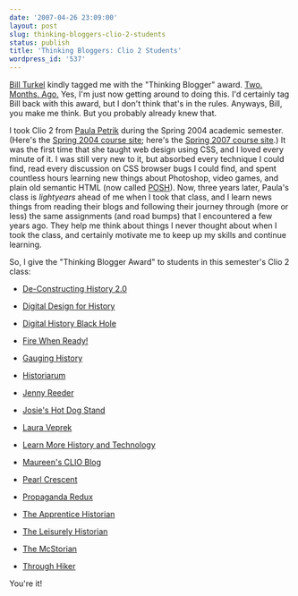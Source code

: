 ```yaml
---
date: '2007-04-26 23:09:00'
layout: post
slug: thinking-bloggers-clio-2-students
status: publish
title: 'Thinking Bloggers: Clio 2 Students'
wordpress_id: '537'
---
```


[Bill Turkel](http://digitalhistoryhacks.blogspot.com) kindly tagged me with the "Thinking Blogger" award. [Two. Months. Ago.](http://digitalhistory.uwo.ca/dhh/index.php/2007/03/06/design-for-a-kiosk-in-a-cabinet/) Yes, I'm just now getting around to doing this. I'd certainly tag Bill back with this award, but I don't think that's in the rules. Anyways, Bill, you make me think. But you probably already knew that.




I took Clio 2 from [Paula Petrik](http://archiva.net) during the Spring 2004 academic semester. (Here's the [Spring 2004 course site](http://www.archiva.net/clio2/hist697course.htm); here's the [Spring 2007 course site](http://www.archiva.net/hist697ay07/index.html).) It was the first time that she taught web design using CSS, and I loved every minute of it. I was still very new to it, but absorbed every technique I could find, read every discussion on CSS browser bugs I could find, and spent countless hours learning new things about Photoshop, video games, and plain old semantic HTML (now called [POSH](http://microformats.org/wiki/posh)). Now, three years later, Paula's class is _lightyears_ ahead of me when I took that class, and I learn news things from reading their blogs and following their journey through (more or less) the same assignments (and road bumps) that I encountered a few years ago. They help me think about things I never thought about when I took the class, and certainly motivate me to keep up my skills and continue learning.




So, I give the "Thinking Blogger Award" to students in this semester's Clio 2 class:


	



  * [De-Constructing History 2.0](http://deconstructinghistory.wordpress.com/)


  * [Digital Design for History](http://tracing.typepad.com/my_weblog/)


  * [Digital History Black Hole](http://bosco2085.typepad.com/digital_history_black_hol/)


  * [Fire When Ready!](http://karinhill.wordpress.com/)


  * [Gauging History](http://web.mac.com/mjmcguirk/iWeb/HIST697/Blog/Blog.html)


  * [Historiarum](http://historiarum.org)


  * [Jenny Reeder](http://jennyreeder.wordpress.com/)


  * [Josie's Hot Dog Stand](http://josiedad.wordpress.com/)


  * [Laura Veprek](http://www.veprek.com/clio2/)


  * [Learn More History and Technology](http://enterpriseincident.typepad.com/learn_more_history/)


  * [Maureen's CLIO Blog](http://www.mguignon.typepad.com/)


  * [Pearl Crescent](http://alfayafi.wordpress.com/)


  * [Propaganda Redux](http://propagandaredux.typepad.com/propaganda_redux/)


  * [The Apprentice Historian](http://apprenticehistorian.typepad.com/)


  * [The Leisurely Historian](http://leisurelyhistorian.typepad.com/blog/)


  * [The McStorian](http://mcstorian.wordpress.com/)


  * [Through Hiker](http://andrews06.wordpress.com/)




You're it!
